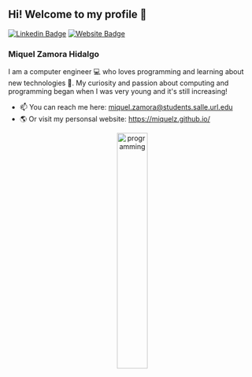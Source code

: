 ## Hi! Welcome to my profile 👋

[![Linkedin Badge](https://img.shields.io/badge/LinkedIn-0077B5?style=flat-square&logo=linkedin&logoColor=white)](https://www.linkedin.com/in/miquel-zamora-hidalgo/)
[![Website Badge](https://img.shields.io/badge/My%20Website-3b5998?style=flat-square&logo=google-chrome&logoColor=white)](https://miquelz.github.io/)

### Miquel Zamora Hidalgo

I am a computer engineer 💻 who loves programming and learning about new technologies 🚀. My curiosity and passion about computing and programming began when I was very young and it's still increasing!

- 📫 You can reach me here: miquel.zamora@students.salle.url.edu
- 🌎 Or visit my personsal website: https://miquelz.github.io/

<div align="center">
<img src="https://content.techgig.com/thumb/msid-79844104,width-860,resizemode-4/5-Best-programming-languages-to-learn-in-2021.jpg?140622" alt="programming" width="35%"></img>
</div>
